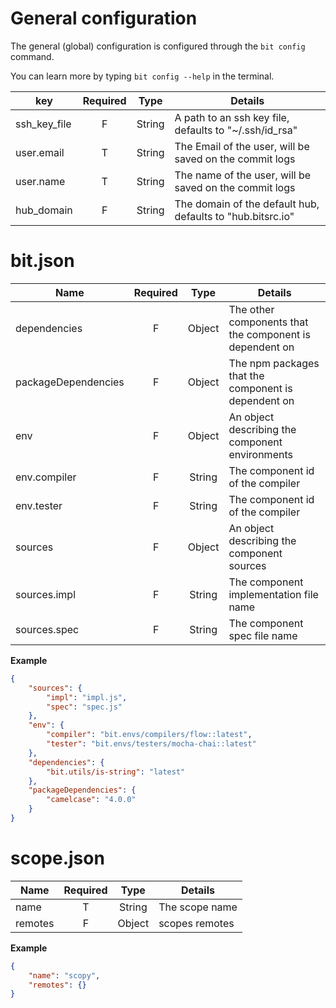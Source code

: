 
# General configuration

The general (global) configuration is configured through the `bit config` command.

You can learn more by typing `bit config --help` in the terminal.


|         key          |Required|   Type    |                            Details                             |
| -------------------- |:------:|:---------:| ---------------------------------------------------------------|
|     ssh_key_file     | F      |   String  | A path to an ssh key file, defaults to "~/.ssh/id_rsa"         |
|     user.email       | T      |   String  | The Email of the user, will be saved on the commit logs        |
|     user.name        | T      |   String  | The name of the user, will be saved on the commit logs         |
|     hub_domain       | F      |   String  | The domain of the default hub, defaults to "hub.bitsrc.io"     |

# bit.json

|         Name         |Required|   Type    |                            Details                             |
| -------------------- |:------:|:---------:| ---------------------------------------------------------------|
|     dependencies     | F      |   Object  | The other components that the component is dependent on        |
| packageDependencies  | F      |   Object  | The npm packages that the component is dependent on            |
|     env              | F      |   Object  | An object describing the component environments                |
|     env.compiler     | F      |   String  | The component id of the compiler                               |
|     env.tester       | F      |   String  | The component id of the compiler                               |
|     sources          | F      |   Object  | An object describing the component sources                     |
|     sources.impl     | F      |   String  | The component implementation file name                         |
|     sources.spec     | F      |   String  | The component spec file name                                   |

**Example**

```json
{
    "sources": {
        "impl": "impl.js",
        "spec": "spec.js"
    },
    "env": {
        "compiler": "bit.envs/compilers/flow::latest",
        "tester": "bit.envs/testers/mocha-chai::latest"
    },
    "dependencies": {
        "bit.utils/is-string": "latest"
    },
    "packageDependencies": {
        "camelcase": "4.0.0"
    }
}
```

# scope.json

|         Name         |Required|   Type    |                            Details                             |
| -------------------- |:------:|:---------:| ---------------------------------------------------------------|
| name                 | T      |   String  | The scope name                                                 |
| remotes              | F      |   Object  | scopes remotes                                                 |

**Example**

```json
{
    "name": "scopy",
    "remotes": {}
}
```

